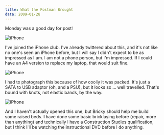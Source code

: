 ```yaml
---
title: What the Postman Brought
data: 2009-01-28
---
```


Monday was a good day for post!

![iPhone](/Gfx09/iPhone.jpg)

I've joined the iPhone club. I've already twittered about this, and it's not
like no one's seen an iPhone before, but I will say I didn't expect to be as
impressed as I am. I am not a phone person, but I'm impressed. If I could have an
A4 version to replace my laptop, that would suit fine.

![iPhone](/Gfx09/Package.jpg)

I had to photograph this because of how coolly it was packed. It's just a SATA
to USB adaptor (oh, and a PSU), but it looks so ... well travelled. That's bound
with knots, not elastic bands, by the way.

![iPhone](/Gfx09/Bricky.jpg)

And I haven't actually opened this one, but Bricky should help me build some
raised beds. I have done some basic bricklaying before (repair, more than
anything) and technically I have a Construction Studies qualification, but I
think I'll be watching the instructional DVD before I do anything.